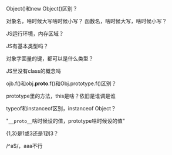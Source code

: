 
Object()和new Object()区别？

对象名，啥时候大写啥时候小写？ 函数名，啥时候大写，啥时候小写？

JS运行环境，内存区域？

JS有基本类型吗？

对象字面量的键，都可以是什么类型？

JS里没有class的概念吗

ojb.f()和obj.__proto__.f()和Obj.prototype.f()区别？

prototype里的方法，this是啥？依旧是谁调是谁

typeof和instanceof区别，instanceof Object？


"`__proto__`啥时候设的值，prototype啥时候设的值"

{1,3}是1或3还是1到3？

/^a$/，aaa不行
